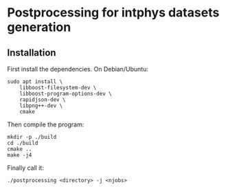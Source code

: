 # Postprocessing for intphys datasets generation

## Installation

First install the dependencies. On Debian/Ubuntu:

    sudo apt install \
        libboost-filesystem-dev \
        libboost-program-options-dev \
        rapidjson-dev \
        libpng++-dev \
        cmake

Then compile the program:

    mkdir -p ./build
    cd ./build
    cmake ..
    make -j4

Finally call it:

    ./postprocessing <directory> -j <njobs>
